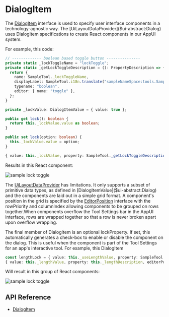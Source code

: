 # DialogItem

The [DialogItem]($ui-abstract:Dialog) interface is used to specify user interface components in a technology-agnostic way. The [UiLayoutDataProvider]($ui-abstract:Dialog) uses DialogItem specifications to create React components in our AppUI system.

For example, this code:

```ts
// ------------- boolean based toggle button ---------------
private static _lockToggleName = "lockToggle";
private static _getLockToggleDescription = (): PropertyDescription => {
  return {
    name: SampleTool._lockToggleName,
    displayLabel: SampleTool.i18n.translate("sampleNameSpace:tools.SampleTool.Prompts.Lock"),
    typename: "boolean",
    editor: { name: "toggle" },
  };
}

private _lockValue: DialogItemValue = { value: true };

public get lock(): boolean {
  return this._lockValue.value as boolean;
}

public set lock(option: boolean) {
  this._lockValue.value = option;
}

{ value: this._lockValue, property: SampleTool._getLockToggleDescription(), editorPosition: { rowPriority: 5, columnIndex: 2 } }
```

Results in this React component:

![sample lock toggle](./images/LockToggle.png "Sample Lock Toggle")

The [UiLayoutDataProvider]($ui-abstract:Dialog) has limitations. It only supports a subset of primitive data types, as defined in [DialogItemValue]($ui-abstract:Dialog) and the components are laid out in a simple grid format. A component's position in the grid is specified by the [EditorPosition]($ui-abstract:Dialog) interface with the rowPriority and columnIndex allowing components to be grouped on rows together.When components overflow the Tool Settings bar in the AppUI interface, rows are wrapped together so that a row is never broken apart upon overflow wrapping.

The final member of DialogItem is an optional lockProperty. If set, this automatically generates a check-box to enable or disable the component on the dialog. This is useful when the component is part of the Tool Settings for an app's interactive tool.
For example, this DialogItem

```ts
const lengthLock = { value: this._useLengthValue, property: SampleTool._getUseLengthDescription()}
{ value: this._lengthValue, property: this._lengthDescription, editorPosition: { rowPriority: 20, columnIndex: 2 }, isDisabled: false, lockProperty: lengthLock }
```

Will result in this group of React components:

![sample lock toggle](./images/LengthLock.png "Length Lock")

## API Reference

- [DialogItem]($ui-abstract:Dialog)
